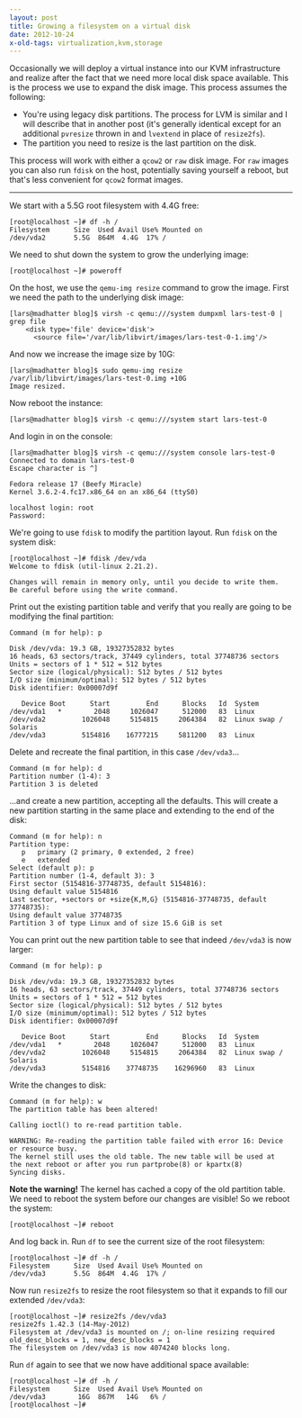 ```yaml
---
layout: post
title: Growing a filesystem on a virtual disk
date: 2012-10-24
x-old-tags: virtualization,kvm,storage
---
```


Occasionally we will deploy a virtual instance into our KVM
infrastructure and realize after the fact that we need more local disk
space available.  This is the process we use to expand the disk image.
This process assumes the following:

- You're using legacy disk partitions.  The process for LVM is similar
  and I will describe that in another post (it's generally identical
  except for an additional `pvresize` thrown in and `lvextend` in
  place of `resize2fs`).
- The partition you need to resize is the last partition on the disk.

This process will work with either a `qcow2` or `raw` disk image.  For
`raw` images you can also run `fdisk` on the host, potentially saving
yourself a reboot, but that's less convenient for `qcow2` format
images.

---

We start with a 5.5G root filesystem with 4.4G free:

    [root@localhost ~]# df -h /
    Filesystem      Size  Used Avail Use% Mounted on
    /dev/vda2       5.5G  864M  4.4G  17% /

We need to shut down the system to grow the underlying image:

    [root@localhost ~]# poweroff

On the host, we use the `qemu-img resize` command to grow the image.
First we need the path to the underlying disk image:

    [lars@madhatter blog]$ virsh -c qemu:///system dumpxml lars-test-0 | grep file
        <disk type='file' device='disk'>
          <source file='/var/lib/libvirt/images/lars-test-0-1.img'/>

And now we increase the image size by 10G:

    [lars@madhatter blog]$ sudo qemu-img resize /var/lib/libvirt/images/lars-test-0.img +10G
    Image resized.

Now reboot the instance:

    [lars@madhatter blog]$ virsh -c qemu:///system start lars-test-0

And login in on the console:

    [lars@madhatter blog]$ virsh -c qemu:///system console lars-test-0
    Connected to domain lars-test-0
    Escape character is ^]

    Fedora release 17 (Beefy Miracle)
    Kernel 3.6.2-4.fc17.x86_64 on an x86_64 (ttyS0)

    localhost login: root
    Password:

We're going to use `fdisk` to modify the partition layout.  Run
`fdisk` on the system disk:

    [root@localhost ~]# fdisk /dev/vda
    Welcome to fdisk (util-linux 2.21.2).

    Changes will remain in memory only, until you decide to write them.
    Be careful before using the write command.

Print out the existing partition table and verify that you really are
going to be modifying the final partition:

    Command (m for help): p

    Disk /dev/vda: 19.3 GB, 19327352832 bytes
    16 heads, 63 sectors/track, 37449 cylinders, total 37748736 sectors
    Units = sectors of 1 * 512 = 512 bytes
    Sector size (logical/physical): 512 bytes / 512 bytes
    I/O size (minimum/optimal): 512 bytes / 512 bytes
    Disk identifier: 0x00007d9f

       Device Boot      Start         End      Blocks   Id  System
    /dev/vda1   *        2048     1026047      512000   83  Linux
    /dev/vda2         1026048     5154815     2064384   82  Linux swap / Solaris
    /dev/vda3         5154816    16777215     5811200   83  Linux

Delete and recreate the final partition, in this case `/dev/vda3`...

    Command (m for help): d
    Partition number (1-4): 3
    Partition 3 is deleted

...and create a new partition, accepting all the defaults.  This will
create a new partition starting in the same place and extending to the
end of the disk:

    Command (m for help): n
    Partition type:
       p   primary (2 primary, 0 extended, 2 free)
       e   extended
    Select (default p): p
    Partition number (1-4, default 3): 3
    First sector (5154816-37748735, default 5154816): 
    Using default value 5154816
    Last sector, +sectors or +size{K,M,G} (5154816-37748735, default 37748735): 
    Using default value 37748735
    Partition 3 of type Linux and of size 15.6 GiB is set

You can print out the new partition table to see that indeed
`/dev/vda3` is now larger:

    Command (m for help): p

    Disk /dev/vda: 19.3 GB, 19327352832 bytes
    16 heads, 63 sectors/track, 37449 cylinders, total 37748736 sectors
    Units = sectors of 1 * 512 = 512 bytes
    Sector size (logical/physical): 512 bytes / 512 bytes
    I/O size (minimum/optimal): 512 bytes / 512 bytes
    Disk identifier: 0x00007d9f

       Device Boot      Start         End      Blocks   Id  System
    /dev/vda1   *        2048     1026047      512000   83  Linux
    /dev/vda2         1026048     5154815     2064384   82  Linux swap / Solaris
    /dev/vda3         5154816    37748735    16296960   83  Linux

Write the changes to disk:

    Command (m for help): w
    The partition table has been altered!

    Calling ioctl() to re-read partition table.

    WARNING: Re-reading the partition table failed with error 16: Device or resource busy.
    The kernel still uses the old table. The new table will be used at
    the next reboot or after you run partprobe(8) or kpartx(8)
    Syncing disks.

**Note the warning!**  The kernel has cached a copy of the old
partition table.  We need to reboot the system before our changes are
visible!  So we reboot the system:

    [root@localhost ~]# reboot

And log back in.  Run `df` to see the current size of the root
filesystem:
    
    [root@localhost ~]# df -h /
    Filesystem      Size  Used Avail Use% Mounted on
    /dev/vda3       5.5G  864M  4.4G  17% /

Now run `resize2fs` to resize the root filesystem so that it expands
to fill our extended `/dev/vda3`:

    [root@localhost ~]# resize2fs /dev/vda3
    resize2fs 1.42.3 (14-May-2012)
    Filesystem at /dev/vda3 is mounted on /; on-line resizing required
    old_desc_blocks = 1, new_desc_blocks = 1
    The filesystem on /dev/vda3 is now 4074240 blocks long.

Run `df` again to see that we now have additional space available:

    [root@localhost ~]# df -h /
    Filesystem      Size  Used Avail Use% Mounted on
    /dev/vda3        16G  867M   14G   6% /
    [root@localhost ~]# 

